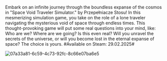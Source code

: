 Embark on an infinite journey through the boundless expanse of the cosmos in "Space Void Traveler Simulator." by Przepełniacze Stosu! In this mesmerizing simulation game, you take on the role of a lone traveler navigating the mysterious void of space through endless times. This thought-provoking game will put some real questions into your mind, like: Who are we? Where are we going? Is this even real?
Will you unravel the secrets of the universe, or will you become lost in the eternal expanse of space? The choice is yours.
#Available on Steam: 29.02.2025#

![07a33a81-6c59-4c73-92fc-8c66e07ba6e5](https://github.com/Pawel-Kosinski/SPACE-VOID-TRAVELER/assets/162119435/01e21cde-1dbf-4f99-a900-37d0fd84b69f)
